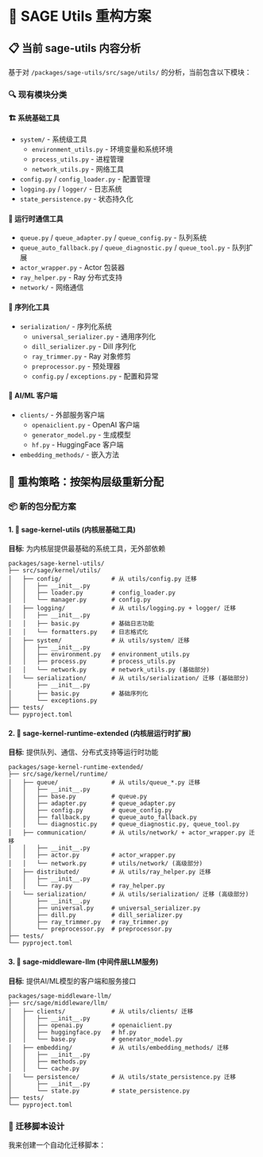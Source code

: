 # 🔧 SAGE Utils 重构方案

## 📋 当前 sage-utils 内容分析

基于对 `/packages/sage-utils/src/sage/utils/` 的分析，当前包含以下模块：

### 🔍 现有模块分类

#### 🏗️ 系统基础工具
- `system/` - 系统级工具
  - `environment_utils.py` - 环境变量和系统环境
  - `process_utils.py` - 进程管理
  - `network_utils.py` - 网络工具
- `config.py` / `config_loader.py` - 配置管理
- `logging.py` / `logger/` - 日志系统
- `state_persistence.py` - 状态持久化

#### 🔄 运行时通信工具
- `queue.py` / `queue_adapter.py` / `queue_config.py` - 队列系统
- `queue_auto_fallback.py` / `queue_diagnostic.py` / `queue_tool.py` - 队列扩展
- `actor_wrapper.py` - Actor 包装器
- `ray_helper.py` - Ray 分布式支持
- `network/` - 网络通信

#### 🔄 序列化工具
- `serialization/` - 序列化系统
  - `universal_serializer.py` - 通用序列化
  - `dill_serializer.py` - Dill 序列化
  - `ray_trimmer.py` - Ray 对象修剪
  - `preprocessor.py` - 预处理器
  - `config.py` / `exceptions.py` - 配置和异常

#### 🤖 AI/ML 客户端
- `clients/` - 外部服务客户端
  - `openaiclient.py` - OpenAI 客户端
  - `generator_model.py` - 生成模型
  - `hf.py` - HuggingFace 客户端
- `embedding_methods/` - 嵌入方法

## 🎯 重构策略：按架构层级重新分配

### 📦 新的包分配方案

#### 1. 🔧 sage-kernel-utils (内核层基础工具)
**目标**: 为内核层提供最基础的系统工具，无外部依赖
```
packages/sage-kernel-utils/
├── src/sage/kernel/utils/
│   ├── config/              # 从 utils/config.py 迁移
│   │   ├── __init__.py
│   │   ├── loader.py        # config_loader.py
│   │   └── manager.py       # config.py
│   ├── logging/             # 从 utils/logging.py + logger/ 迁移
│   │   ├── __init__.py
│   │   ├── basic.py         # 基础日志功能
│   │   └── formatters.py    # 日志格式化
│   ├── system/              # 从 utils/system/ 迁移
│   │   ├── __init__.py
│   │   ├── environment.py   # environment_utils.py
│   │   ├── process.py       # process_utils.py
│   │   └── network.py       # network_utils.py (基础部分)
│   └── serialization/       # 从 utils/serialization/ 迁移 (基础部分)
│       ├── __init__.py
│       ├── basic.py         # 基础序列化
│       └── exceptions.py
├── tests/
└── pyproject.toml
```

#### 2. 🔄 sage-kernel-runtime-extended (内核层运行时扩展)
**目标**: 提供队列、通信、分布式支持等运行时功能
```
packages/sage-kernel-runtime-extended/
├── src/sage/kernel/runtime/
│   ├── queue/               # 从 utils/queue_*.py 迁移
│   │   ├── __init__.py
│   │   ├── base.py          # queue.py
│   │   ├── adapter.py       # queue_adapter.py
│   │   ├── config.py        # queue_config.py
│   │   ├── fallback.py      # queue_auto_fallback.py
│   │   └── diagnostic.py    # queue_diagnostic.py, queue_tool.py
│   ├── communication/       # 从 utils/network/ + actor_wrapper.py 迁移
│   │   ├── __init__.py
│   │   ├── actor.py         # actor_wrapper.py
│   │   └── network.py       # utils/network/ (高级部分)
│   ├── distributed/         # 从 utils/ray_helper.py 迁移
│   │   ├── __init__.py
│   │   └── ray.py           # ray_helper.py
│   └── serialization/       # 从 utils/serialization/ 迁移 (高级部分)
│       ├── __init__.py
│       ├── universal.py     # universal_serializer.py
│       ├── dill.py          # dill_serializer.py
│       ├── ray_trimmer.py   # ray_trimmer.py
│       └── preprocessor.py  # preprocessor.py
├── tests/
└── pyproject.toml
```

#### 3. 🤖 sage-middleware-llm (中间件层LLM服务)
**目标**: 提供AI/ML模型的客户端和服务接口
```
packages/sage-middleware-llm/
├── src/sage/middleware/llm/
│   ├── clients/             # 从 utils/clients/ 迁移
│   │   ├── __init__.py
│   │   ├── openai.py        # openaiclient.py
│   │   ├── huggingface.py   # hf.py
│   │   └── base.py          # generator_model.py
│   ├── embedding/           # 从 utils/embedding_methods/ 迁移
│   │   ├── __init__.py
│   │   ├── methods.py
│   │   └── cache.py
│   └── persistence/         # 从 utils/state_persistence.py 迁移
│       ├── __init__.py
│       └── state.py         # state_persistence.py
├── tests/
└── pyproject.toml
```

### 🔄 迁移脚本设计

我来创建一个自动化迁移脚本：
